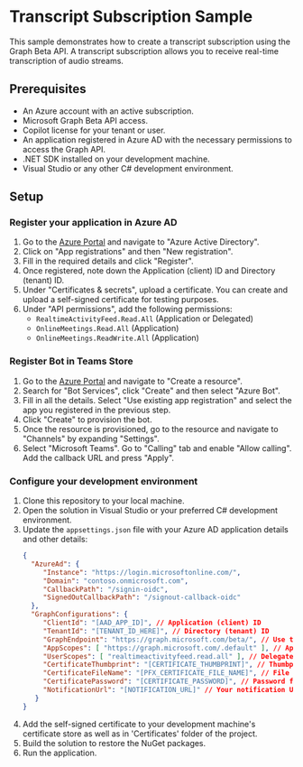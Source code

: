 # Transcript Subscription Sample
This sample demonstrates how to create a transcript subscription using the Graph Beta API. A transcript subscription allows you to receive real-time transcription of audio streams.

## Prerequisites
- An Azure account with an active subscription.
- Microsoft Graph Beta API access.
- Copilot license for your tenant or user.
- An application registered in Azure AD with the necessary permissions to access the Graph API.
- .NET SDK installed on your development machine.
- Visual Studio or any other C# development environment.

## Setup

### Register your application in Azure AD

1. Go to the [Azure Portal](https://portal.azure.com/) and navigate to "Azure Active Directory".
2. Click on "App registrations" and then "New registration".
3. Fill in the required details and click "Register".
4. Once registered, note down the Application (client) ID and Directory (tenant) ID.
5. Under "Certificates & secrets", upload a certificate. You can create and upload a self-signed certificate for testing purposes.
6. Under "API permissions", add the following permissions:
   - `RealtimeActivityFeed.Read.All` (Application or Delegated)
   - `OnlineMeetings.Read.All` (Application)
   - `OnlineMeetings.ReadWrite.All` (Application)

### Register Bot in Teams Store
1. Go to the [Azure Portal](https://portal.azure.com/) and navigate to "Create a resource".
2. Search for "Bot Services", click "Create" and then select "Azure Bot".
3. Fill in all the details. Select "Use existing app registration" and select the app you registered in the previous step.
4. Click "Create" to provision the bot.
5. Once the resource is provisioned, go to the resource and navigate to "Channels" by expanding "Settings".
6. Select "Microsoft Teams". Go to "Calling" tab and enable "Allow calling". Add the callback URL and press "Apply".

### Configure your development environment

1. Clone this repository to your local machine.
2. Open the solution in Visual Studio or your preferred C# development environment.
3. Update the `appsettings.json` file with your Azure AD application details and other details:
   ```json
   {
     "AzureAd": {
        "Instance": "https://login.microsoftonline.com/",
        "Domain": "contoso.onmicrosoft.com",
        "CallbackPath": "/signin-oidc",
        "SignedOutCallbackPath": "/signout-callback-oidc"
     },
     "GraphConfigurations": {
        "ClientId": "[AAD_APP_ID]", // Application (client) ID
        "TenantId": "[TENANT_ID_HERE]", // Directory (tenant) ID
        "GraphEndpoint": "https://graph.microsoft.com/beta/", // Use the Beta endpoint
        "AppScopes": [ "https://graph.microsoft.com/.default" ], // Application permissions
        "UserScopes": [ "realtimeactivityfeed.read.all" ], // Delegated permissions
        "CertificateThumbprint": "[CERTIFICATE_THUMBPRINT]", // Thumbprint of the uploaded certificate
        "CertificateFileName": "[PFX_CERTIFICATE_FILE_NAME]", // File name of the .pfx certificate file.
        "CertificatePassword": "[CERTIFICATE_PASSWORD]", // Password for the .pfx certificate file.
        "NotificationUrl": "[NOTIFICATION_URL]" // Your notification URL for receiving event notifications. This will be the base url of your application.
      }
   }
   ``` 
4. Add the self-signed certificate to your development machine's certificate store as well as in 'Certificates' folder of the project.
5. Build the solution to restore the NuGet packages.
6. Run the application.

